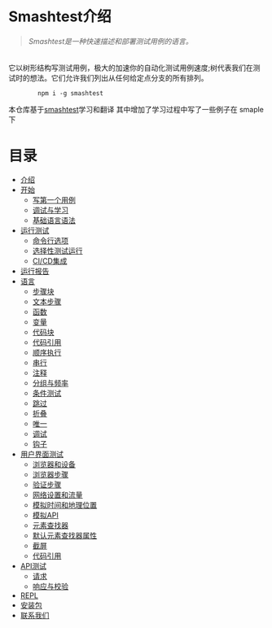 # Smashtest介绍

> ###### Smashtest是一种快速描述和部署测试用例的语言。

它以树形结构写测试用例，极大的加速你的自动化测试用例速度;树代表我们在测试时的想法。它们允许我们列出从任何给定点分支的所有排列。

```
        npm i -g smashtest
```

本仓库基于[smashtest](https://github.com/smashtestio/smashtest)学习和翻译
其中增加了学习过程中写了一些例子在 smaple下

# 目录

* [介绍](introduce.md)
* [开始](chapter1-setup.md)
  * [写第一个用例](chapter1-writecase.md)
  * [调试与学习](chapter1-debugandlearn.md)
  * [基础语言语法](charpter1-syntax.md)
* [运行测试](yun-xing-ce-shi.md)
  * [命令行选项](yun-xing-ce-shi/ming-ling-xing-xuan-xiang.md)
  * [选择性测试运行](yun-xing-ce-shi/xuan-ze-xing-ce-shi-yun-xing.md)
  * [CI/CD集成](yun-xing-ce-shi/cicdji-cheng.md)
* [运行报告](yun-xing-bao-gao.md)
* [语言](yu-yan.md)
  * [步骤块](yu-yan/bu-zou-kuai.md)
  * [文本步骤](yu-yan/wen-ben-bu-zou.md)
  * [函数](yu-yan/han-shu.md)
  * [变量](yu-yan/bian-liang.md)
  * [代码块](yu-yan/dai-ma-kuai.md)
  * [代码引用](yu-yan/dai-ma-yin-yong.md)
  * [顺序执行](yu-yan/shun-xu-zhi-xing.md)
  * [串行](yu-yan/chuan-xing.md)
  * [注释](yu-yan/zhu-shi.md)
  * [分组与频率](yu-yan/fen-zu-yu-pin-lv.md)
  * [条件测试](yu-yan/tiao-jian-ce-shi.md)
  * [跳过](yu-yan/tiao-guo.md)
  * [折叠](yu-yan/zhe-die.md)
  * [唯一](yu-yan/wei-yi.md)
  * [调试](yu-yan/diao-shi.md)
  * [钩子](yu-yan/gou-zi.md)
* [用户界面测试](uice-shi.md)
  * [浏览器和设备](uice-shi/liu-lan-qi-he-she-bei.md)
  * [浏览器步骤](uice-shi/liu-lan-qi-bu-zou.md)
  * [验证步骤](uice-shi/yan-zheng-bu-zou.md)
  * [网络设置和流量](uice-shi/wang-luo-he-liu-liang.md)
  * [模拟时间和地理位置](uice-shi/mo-ni-shi-jian-he-di-li-wei-zhi.md)
  * [模拟API](uice-shi/mo-niapi.md)
  * [元素查找器](uice-shi/yuan-su-cha-zhao-qi.md)
  * [默认元素查找器属性](uice-shi/mo-ren-yuan-su-cha-zhao-qi-shu-xing.md)
  * [截屏](uice-shi/jie-ping.md)
  * [代码引用](uice-shi/dai-ma-yin-yong.md)
* [API测试](apice-shi.md)
  * [请求](apice-shi/qing-qiu.md)
  * [响应与校验](apice-shi/xiang-ying-yu-xiao-yan.md)
* [REPL](repl.md)
* [安装包](an-zhuang-bao.md)
* [联系我们](lian-xi-wo-men.md)

